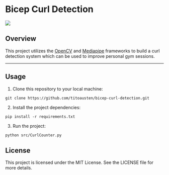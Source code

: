 # Bicep Curl Detection

<img src="https://github.com/titoausten/bicep-curl-detection/blob/main/BICEP.jpg" />

## Overview
<p>

This project utilizes the [OpenCV](https://opencv.org/) and [Mediapipe](https://mediapipe-studio.webapps.google.com/demo/pose_landmarker) frameworks to build a curl detection system which can be used to improve personal gym sessions.
</p>
<hr>

## Usage
1. Clone this repository to your local machine:
```
git clone https://github.com/titoausten/bicep-curl-detection.git
```

2. Install the project dependencies:
```
pip install -r requirements.txt

```

3. Run the project:
```
python src/CurlCounter.py
```

## License
This project is licensed under the MIT License. See the LICENSE file for more details.
